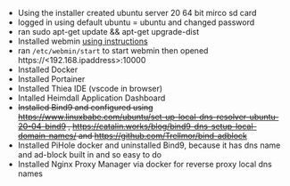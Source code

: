   * Using the installer created ubuntu server 20 64 bit mirco sd card
  * logged in using default ubuntu = ubuntu and changed password
  * ran sudo apt-get update && apt-get upgrade-dist
  * Installed webmin [using instructions](https://sourceforge.net/p/webadmin/bugs/4742/)
  * ran `/etc/webmin/start` to start webmin then opened https://<192.168.ipaddress>:10000
  * Installed Docker
  * Installed Portainer
  * Installed Thiea IDE (vscode in browser)
  * Intalled Heimdall Application Dashboard
  * ~~Installed Bind9 and configured using https://www.linuxbabe.com/ubuntu/set-up-local-dns-resolver-ubuntu-20-04-bind9 , https://catalin.works/blog/bind9-dns-setup-local-domain-names/ and https://github.com/Trellmor/bind-adblock~~
  * Installed PiHole docker and uninstalled Bind9, because it has dns name and ad-block built in and so easy to do
  * Installed Nginx Proxy Manager via docker for reverse proxy local dns names 
